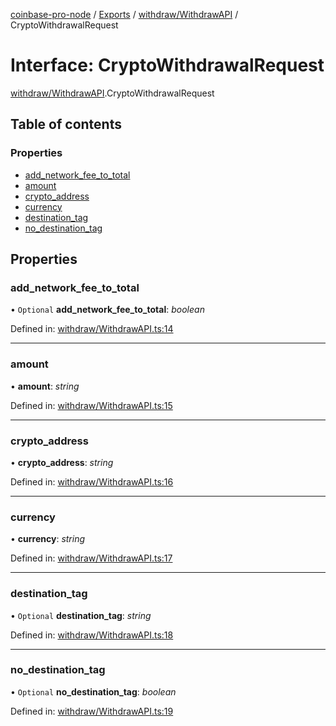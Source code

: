 [coinbase-pro-node](../README.md) / [Exports](../modules.md) / [withdraw/WithdrawAPI](../modules/withdraw_withdrawapi.md) / CryptoWithdrawalRequest

# Interface: CryptoWithdrawalRequest

[withdraw/WithdrawAPI](../modules/withdraw_withdrawapi.md).CryptoWithdrawalRequest

## Table of contents

### Properties

- [add_network_fee_to_total](withdraw_withdrawapi.cryptowithdrawalrequest.md#add_network_fee_to_total)
- [amount](withdraw_withdrawapi.cryptowithdrawalrequest.md#amount)
- [crypto_address](withdraw_withdrawapi.cryptowithdrawalrequest.md#crypto_address)
- [currency](withdraw_withdrawapi.cryptowithdrawalrequest.md#currency)
- [destination_tag](withdraw_withdrawapi.cryptowithdrawalrequest.md#destination_tag)
- [no_destination_tag](withdraw_withdrawapi.cryptowithdrawalrequest.md#no_destination_tag)

## Properties

### add_network_fee_to_total

• `Optional` **add_network_fee_to_total**: _boolean_

Defined in: [withdraw/WithdrawAPI.ts:14](https://github.com/bennycode/coinbase-pro-node/blob/845b71d/src/withdraw/WithdrawAPI.ts#L14)

---

### amount

• **amount**: _string_

Defined in: [withdraw/WithdrawAPI.ts:15](https://github.com/bennycode/coinbase-pro-node/blob/845b71d/src/withdraw/WithdrawAPI.ts#L15)

---

### crypto_address

• **crypto_address**: _string_

Defined in: [withdraw/WithdrawAPI.ts:16](https://github.com/bennycode/coinbase-pro-node/blob/845b71d/src/withdraw/WithdrawAPI.ts#L16)

---

### currency

• **currency**: _string_

Defined in: [withdraw/WithdrawAPI.ts:17](https://github.com/bennycode/coinbase-pro-node/blob/845b71d/src/withdraw/WithdrawAPI.ts#L17)

---

### destination_tag

• `Optional` **destination_tag**: _string_

Defined in: [withdraw/WithdrawAPI.ts:18](https://github.com/bennycode/coinbase-pro-node/blob/845b71d/src/withdraw/WithdrawAPI.ts#L18)

---

### no_destination_tag

• `Optional` **no_destination_tag**: _boolean_

Defined in: [withdraw/WithdrawAPI.ts:19](https://github.com/bennycode/coinbase-pro-node/blob/845b71d/src/withdraw/WithdrawAPI.ts#L19)
